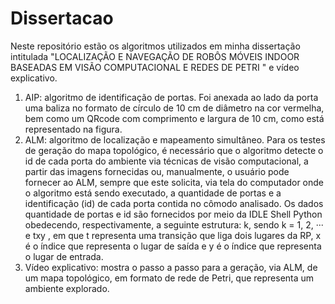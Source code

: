 # Dissertacao
Neste repositório estão os algoritmos utilizados em minha dissertação intitulada "LOCALIZAÇÃO E NAVEGAÇÃO DE ROBÔS MÓVEIS INDOOR BASEADAS EM VISÃO COMPUTACIONAL E REDES DE PETRI " e vídeo explicativo.
1. AIP: algoritmo de identificação de portas. Foi anexada ao lado da porta uma baliza no formato de círculo de 10 cm de diâmetro na cor vermelha, bem como um QRcode com comprimento e largura de 10 cm, como está representado na figura.
2. ALM: algoritmo de localização e mapeamento simultâneo. Para os testes de geração do mapa topológico, é necessário que o algoritmo detecte o id de cada porta do ambiente via técnicas de visão computacional, a partir das imagens fornecidas ou, manualmente, o usuário pode fornecer ao ALM, sempre que este solicita, via tela do computador onde o algoritmo está sendo executado, a quantidade de portas e a identificação (id) de cada porta contida no cômodo analisado. Os dados quantidade de portas e id são fornecidos por meio da IDLE Shell Python obedecendo, respectivamente, a seguinte estrutura: k, sendo k = 1, 2, ··· e txy , em que t representa uma transição que liga dois lugares da RP, x é o índice que representa o lugar de saída e y é o índice que representa o lugar de entrada. 
3. Vídeo explicativo: mostra o passo a passo para a geração, via ALM, de um mapa topológico, em formato de rede de Petri, que representa um ambiente explorado. 
